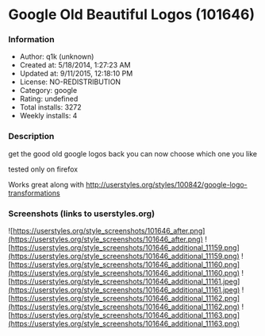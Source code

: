 # Google Old Beautiful Logos (101646)

### Information
- Author: q1k (unknown)
- Created at: 5/18/2014, 1:27:23 AM
- Updated at: 9/11/2015, 12:18:10 PM
- License: NO-REDISTRIBUTION
- Category: google
- Rating: undefined
- Total installs: 3272
- Weekly installs: 4


### Description
get the good old google logos back
you can now choose which one you like 

tested only on firefox


Works great along with
http://userstyles.org/styles/100842/google-logo-transformations


### Screenshots (links to userstyles.org)
![https://userstyles.org/style_screenshots/101646_after.png](https://userstyles.org/style_screenshots/101646_after.png)
![https://userstyles.org/style_screenshots/101646_additional_11159.png](https://userstyles.org/style_screenshots/101646_additional_11159.png)
![https://userstyles.org/style_screenshots/101646_additional_11160.png](https://userstyles.org/style_screenshots/101646_additional_11160.png)
![https://userstyles.org/style_screenshots/101646_additional_11161.jpeg](https://userstyles.org/style_screenshots/101646_additional_11161.jpeg)
![https://userstyles.org/style_screenshots/101646_additional_11162.png](https://userstyles.org/style_screenshots/101646_additional_11162.png)
![https://userstyles.org/style_screenshots/101646_additional_11163.png](https://userstyles.org/style_screenshots/101646_additional_11163.png)

